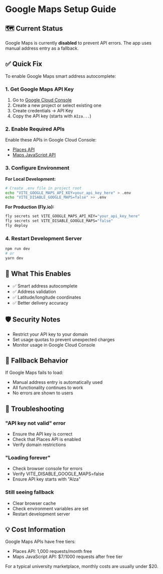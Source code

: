 # Google Maps Setup Guide

## 🗺️ Current Status
Google Maps is currently **disabled** to prevent API errors. The app uses manual address entry as a fallback.

## ✅ Quick Fix
To enable Google Maps smart address autocomplete:

### 1. Get Google Maps API Key
1. Go to [Google Cloud Console](https://console.cloud.google.com/apis/credentials)
2. Create a new project or select existing one
3. Create credentials → API Key
4. Copy the API key (starts with `AIza...`)

### 2. Enable Required APIs
Enable these APIs in Google Cloud Console:
- [Places API](https://console.cloud.google.com/apis/library/places-backend.googleapis.com)
- [Maps JavaScript API](https://console.cloud.google.com/apis/library/maps-backend.googleapis.com)

### 3. Configure Environment
**For Local Development:**
```bash
# Create .env file in project root
echo "VITE_GOOGLE_MAPS_API_KEY=your_api_key_here" > .env
echo "VITE_DISABLE_GOOGLE_MAPS=false" >> .env
```

**For Production (Fly.io):**
```bash
fly secrets set VITE_GOOGLE_MAPS_API_KEY="your_api_key_here"
fly secrets set VITE_DISABLE_GOOGLE_MAPS="false"
fly deploy
```

### 4. Restart Development Server
```bash
npm run dev
# or
yarn dev
```

## 🔧 What This Enables
- ✅ Smart address autocomplete
- ✅ Address validation
- ✅ Latitude/longitude coordinates
- ✅ Better delivery accuracy

## 🛡️ Security Notes
- Restrict your API key to your domain
- Set usage quotas to prevent unexpected charges
- Monitor usage in Google Cloud Console

## 🔄 Fallback Behavior
If Google Maps fails to load:
- Manual address entry is automatically used
- All functionality continues to work
- No errors are shown to users

## 🐛 Troubleshooting

### "API key not valid" error
- Ensure the API key is correct
- Check that Places API is enabled
- Verify domain restrictions

### "Loading forever"
- Check browser console for errors
- Verify VITE_DISABLE_GOOGLE_MAPS=false
- Ensure API key starts with "AIza"

### Still seeing fallback
- Clear browser cache
- Check environment variables are set
- Restart development server

## 💡 Cost Information
Google Maps APIs have free tiers:
- Places API: 1,000 requests/month free
- Maps JavaScript API: $7/1000 requests after free tier

For a typical university marketplace, monthly costs are usually under $20.
